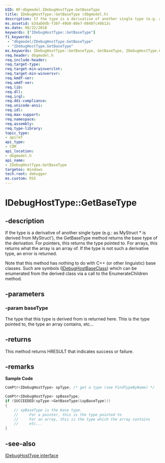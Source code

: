 ```yaml
---
UID: NF:dbgmodel.IDebugHostType.GetBaseType
title: IDebugHostType::GetBaseType (dbgmodel.h)
description: If the type is a derivative of another single type (e.g. as MyStruct * is derived from MyStruct'), the GetBaseType method returns the base type of the derivation. 
ms.assetid: b3dab0db-f36f-49b0-80e7-0848fc49b13c
ms.date: 08/22/2018
keywords: ["IDebugHostType::GetBaseType"]
f1_keywords:
 - "dbgmodel/IDebugHostType.GetBaseType"
 - "IDebugHostType.GetBaseType"
ms.keywords: IDebugHostType::GetBaseType, GetBaseType, IDebugHostType.GetBaseType, IDebugHostType::GetBaseType, IDebugHostType.GetBaseType
req.header: dbgmodel.h
req.include-header:
req.target-type:
req.target-min-winverclnt:
req.target-min-winversvr:
req.kmdf-ver:
req.umdf-ver:
req.lib:
req.dll:
req.irql: 
req.ddi-compliance:
req.unicode-ansi:
req.idl:
req.max-support:
req.namespace:
req.assembly:
req.type-library: 
topic_type: 
- apiref
api_type: 
- COM
api_location: 
- dbgmodel.h
api_name: 
- IDebugHostType.GetBaseType
targetos: Windows
tech.root: debugger
ms.custom: RS5
---
```


# IDebugHostType::GetBaseType


## -description

If the type is a derivative of another single type (e.g.: as MyStruct * is derived from MyStruct'), the GetBaseType method returns the base type of the derivation. For pointers, this returns the type pointed to. For arrays, this returns what the array is an array of. If the type is not such a derivative type, an error is returned. 

Note that this method has nothing to do with C++ (or other linguistic) base classes. Such are symbols ([IDebugHostBaseClass](nn-dbgmodel-idebughostbaseclass.md)) which can be enumerated from the derived class via a call to the EnumerateChildren method. 

## -parameters

### -param baseType
The type that this type is derived from is returned here. This is the type pointed to, the type an array contains, etc...


## -returns
This method returns HRESULT that indicates success or failure.

## -remarks

**Sample Code**

```cpp
ComPtr<IDebugHostType> spType; /* get a type (see FindTypeByName) */

ComPtr<IDebugHostType> spBaseType;
if (SUCCEEDED(spType->GetBaseType(&spBaseType)))
{
    // spBaseType is the base type.
    //     For a pointer, this is the type pointed to
    //     For an array, this is the type which the array contains
    //     etc...
}
```

## -see-also

[IDebugHostType interface](nn-dbgmodel-idebughosttype.md)
